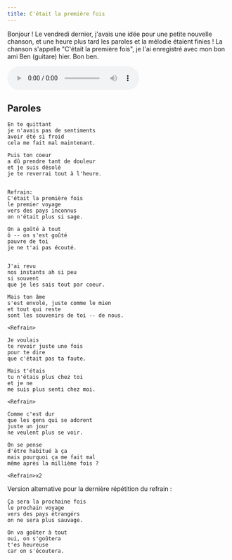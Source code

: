 ```yaml
---
title: C'était la première fois
---
```


Bonjour ! Le vendredi dernier, j'avais une idée pour une petite nouvelle chanson, et une heure plus tard les paroles et la mélodie étaient finies !
La chanson s'appelle "C'était la première fois", je l'ai enregistré avec mon bon ami Ben (guitare) hier. Bon ben.

<audio controls src="$media$/cetait-la-premiere-fois.mp3"></audio>


Paroles
-------

	En te quittant
	je n'avais pas de sentiments
	avoir été si froid
	cela me fait mal maintenant.

	Puis ton coeur
	a dû prendre tant de douleur
	et je suis désolé
	je te reverrai tout à l'heure.


	Refrain:
	C'était la première fois
	le premier voyage
	vers des pays inconnus
	on n'était plus si sage.

	On a goûté à tout
	ô -- on s'est goûté
	pauvre de toi
	je ne t'ai pas écouté.


	J'ai revu
	nos instants ah si peu
	si souvent
	que je les sais tout par coeur.

	Mais ton âme
	s'est envolé, juste comme le mien
	et tout qui reste
	sont les souvenirs de toi -- de nous.

	<Refrain>

	Je voulais
	te revoir juste une fois
	pour te dire
	que c'était pas ta faute.

	Mais t'étais
	tu n'étais plus chez toi
	et je ne
	me suis plus senti chez moi.

	<Refrain>

	Comme c'est dur
	que les gens qui se adorent
	juste un jour
	ne veulent plus se voir.

	On se pense
	d'être habitué à ça
	mais pourquoi ça me fait mal
	même après la millième fois ?

	<Refrain>x2


Version alternative pour la dernière répétition du refrain :

	Ça sera la prochaine fois
	le prochain voyage
	vers des pays étrangérs
	on ne sera plus sauvage.

	On va goûter à tout
	oui, on s'goûtera
	t'es heureuse
	car on s'écoutera.
